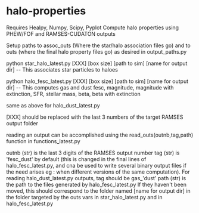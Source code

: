 # halo-properties

Requires Healpy, Numpy, Scipy, Pyplot
Compute halo properties using PHEW/FOF and RAMSES-CUDATON outputs


Setup paths to assoc_outs (Where the star/halo association files go) and to outs (where the final halo property files go) as desired in output_paths.py

python star_halo_latest.py [XXX] [box size] [path to sim] [name for output dir] -- This associates star particles to haloes

python halo_fesc_latest.py [XXX] [box size] [path to sim] [name for output dir] -- This computes gas and dust fesc, magnitude,
magnitude with extinction, SFR, stellar mass, beta, beta with extinction

same as above for halo_dust_latest.py

[XXX] should be replaced with the last 3 numbers of the target RAMSES output folder


reading an output can be accomplished using the read_outs(outnb,tag,path) function in functions_latest.py

outnb (str) is the last 3 digits of the RAMSES output number
tag (str) is 'fesc_dust' by default (this is changed in the final lines of halo_fesc_latest.py, and cna be used to write several binary output files if the need arises eg : when different versions of the same computation). For reading halo_dust_latest.py outputs, tag should be gas_'dust'
path (str) is the path to the files generated by halo_fesc_latest.py If they haven't been moved, this should correspond to the folder named [name for output dir] in the folder targeted by the outs vars in star_halo_latest.py and in halo_fesc_latest.py
